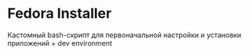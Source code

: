 # Fedora Installer

Кастомный bash-скрипт для первоначальной настройки и установки приложений + dev environment